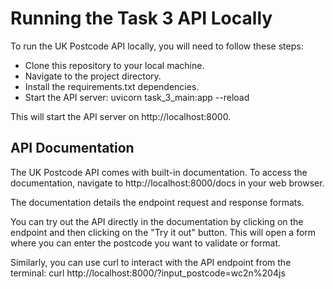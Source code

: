# Running the Task 3 API Locally
To run the UK Postcode API locally, you will need to follow these steps:
- Clone this repository to your local machine.
- Navigate to the project directory.
- Install the requirements.txt dependencies.
- Start the API server: uvicorn task_3_main:app --reload

This will start the API server on http://localhost:8000.

## API Documentation
The UK Postcode API comes with built-in documentation. To access the documentation, navigate to http://localhost:8000/docs in your web browser.

The documentation details the endpoint request and response formats.

You can try out the API directly in the documentation by clicking on the endpoint and then clicking on the "Try it out" button. This will open a form where you can enter the postcode you want to validate or format.

Similarly, you can use curl to interact with the API endpoint from the terminal: curl http://localhost:8000/?input_postcode=wc2n%204js